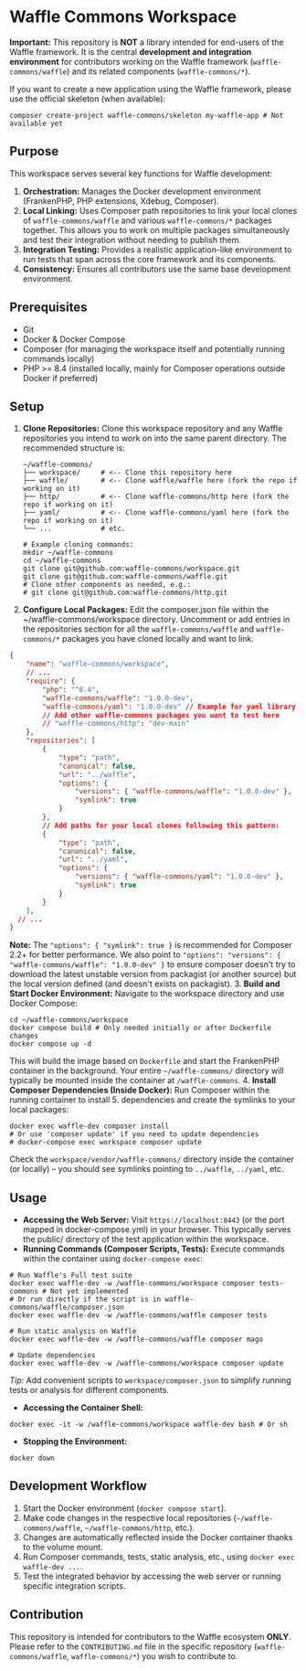 # Waffle Commons Workspace

**Important:** This repository is **NOT** a library intended for end-users of the Waffle framework. 
It is the central **development and integration environment** for contributors working on 
the Waffle framework (`waffle-commons/waffle`) and its related components (`waffle-commons/*`).

If you want to create a new application using the Waffle framework, please use the official skeleton (when available):

```shell
composer create-project waffle-commons/skeleton my-waffle-app # Not available yet
```

## Purpose

This workspace serves several key functions for Waffle development:
1. **Orchestration:** Manages the Docker development environment (FrankenPHP, PHP extensions, Xdebug, Composer).
2. **Local Linking:** Uses Composer path repositories to link your local clones of `waffle-commons/waffle`
and various `waffle-commons/*` packages together. This allows you to work on multiple packages simultaneously 
and test their integration without needing to publish them. 
3. **Integration Testing:** Provides a realistic application-like environment to run tests that span across the core 
framework and its components. 
4. **Consistency:** Ensures all contributors use the same base development environment.

## Prerequisites

 - Git 
 - Docker & Docker Compose 
 - Composer (for managing the workspace itself and potentially running commands locally)
 - PHP >= 8.4 (installed locally, mainly for Composer operations outside Docker if preferred)

## Setup

1. **Clone Repositories:** Clone this workspace repository and any Waffle repositories you intend to work on into 
the same parent directory. The recommended structure is:
    ```
    ~/waffle-commons/
    ├── workspace/     # <-- Clone this repository here
    ├── waffle/        # <-- Clone waffle/waffle here (fork the repo if working on it)
    ├── http/          # <-- Clone waffle-commons/http here (fork the repo if working on it)
    ├── yaml/          # <-- Clone waffle-commons/yaml here (fork the repo if working on it)
    └── ...            # etc.
    ```
    ```shell
    # Example cloning commands:
    mkdir ~/waffle-commons
    cd ~/waffle-commons
    git clone git@github.com:waffle-commons/workspace.git
    git clone git@github.com:waffle-commons/waffle.git
    # Clone other components as needed, e.g.:
    # git clone git@github.com:waffle-commons/http.git
    ```
2. **Configure Local Packages:** Edit the composer.json file within the ~/waffle-commons/workspace directory. 
Uncomment or add entries in the repositories section for all the `waffle-commons/waffle` and `waffle-commons/*`
packages you have cloned locally and want to link.
```json
{
    "name": "waffle-commons/workspace",
    // ...
    "require": {
        "php": "^8.4",
        "waffle-commons/waffle": "1.0.0-dev",
        "waffle-commons/yaml": "1.0.0-dev" // Example for yaml library
        // Add other waffle-commons packages you want to test here
        // "waffle-commons/http": "dev-main"
    },
    "repositories": [
        {
            "type": "path",
            "canonical": false,
            "url": "../waffle",
            "options": {
                "versions": { "waffle-commons/waffle": "1.0.0-dev" },
                "symlink": true
            }
        },
        // Add paths for your local clones following this pattern:
        {
            "type": "path",
            "canonical": false,
            "url": "../yaml",
            "options": {
                "versions": { "waffle-commons/yaml": "1.0.0-dev" },
                "symlink": true
            }
        }
    ],
  // ...
}
```
**Note:** The `"options": { "symlink": true }` is recommended for Composer 2.2+ for better performance. We also point
to `"options": "versions": { "waffle-commons/waffle": "1.0.0-dev" }` to ensure composer doesn't try to download the
latest unstable version from packagist (or another source) but the local version defined (and doesn't exists on packagist).
3. **Build and Start Docker Environment:** Navigate to the workspace directory and use Docker Compose:
```shell
cd ~/waffle-commons/workspace
docker compose build # Only needed initially or after Dockerfile changes
docker compose up -d
```
This will build the image based on `Dockerfile` and start the FrankenPHP container in the background. 
Your entire `~/waffle-commons/` directory will typically be mounted inside the container at `/waffle-commons`.
4. **Install Composer Dependencies (Inside Docker):** Run Composer within the running container to install 
5. dependencies and create the symlinks to your local packages:
```shell
docker exec waffle-dev composer install
# Or use 'composer update' if you need to update dependencies
# docker-compose exec workspace composer update
```
Check the `workspace/vendor/waffle-commons/` directory inside the container (or locally) – you should 
see symlinks pointing to `../waffle`, `../yaml`, etc.

## Usage
 - **Accessing the Web Server:** Visit `https://localhost:8443` (or the port mapped in docker-compose.yml) 
in your browser. This typically serves the public/ directory of the test application within the workspace.
 - **Running Commands (Composer Scripts, Tests):** Execute commands within the container using `docker-compose exec`:
```shell
# Run Waffle's Full test suite
docker exec waffle-dev -w /waffle-commons/workspace composer tests-commons # Not yet implemented
# Or run directly if the script is in waffle-commons/waffle/composer.json
docker exec waffle-dev -w /waffle-commons/waffle composer tests

# Run static analysis on Waffle
docker exec waffle-dev -w /waffle-commons/waffle composer mago

# Update dependencies
docker exec waffle-dev -w /waffle-commons/workspace composer update
```
_Tip:_ Add convenient scripts to `workspace/composer.json` to simplify running tests or analysis for different components.
 - **Accessing the Container Shell:**
```shell
docker exec -it -w /waffle-commons/workspace waffle-dev bash # Or sh
```
 - **Stopping the Environment:**
```shell
docker down
```

## Development Workflow

1. Start the Docker environment (`docker compose start`). 
2. Make code changes in the respective local repositories (`~/waffle-commons/waffle`, `~/waffle-commons/http`, etc.). 
3. Changes are automatically reflected inside the Docker container thanks to the volume mount. 
4. Run Composer commands, tests, static analysis, etc., using `docker exec waffle-dev ...`. 
5. Test the integrated behavior by accessing the web server or running specific integration scripts.

## Contribution

This repository is intended for contributors to the Waffle ecosystem **ONLY**. Please refer to the `CONTRIBUTING.md` 
file in the specific repository (`waffle-commons/waffle`, `waffle-commons/*`) you wish to contribute to.